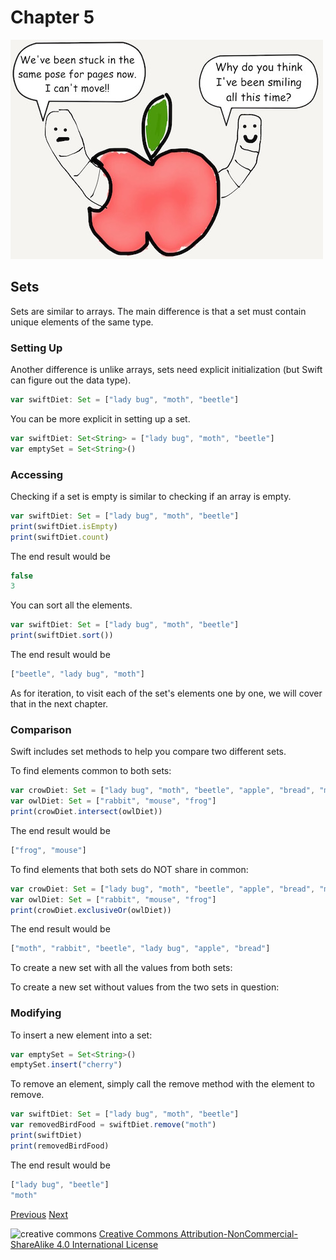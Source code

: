 # Chapter 5
![dissection](images/worm_stuck.jpg)

## Sets

Sets are similar to arrays. The main difference is that a set must contain unique elements of the same type.

### Setting Up

Another difference is unlike arrays, sets need explicit initialization (but Swift can figure out the data type).

```javascript
var swiftDiet: Set = ["lady bug", "moth", "beetle"]
```

You can be more explicit in setting up a set.

```javascript
var swiftDiet: Set<String> = ["lady bug", "moth", "beetle"]
var emptySet = Set<String>()
```

### Accessing

Checking if a set is empty is similar to checking if an array is empty.

```javascript
var swiftDiet: Set = ["lady bug", "moth", "beetle"]
print(swiftDiet.isEmpty)
print(swiftDiet.count)
```
The end result would be

```javascript
false
3
```

You can sort all the elements.

```javascript
var swiftDiet: Set = ["lady bug", "moth", "beetle"]
print(swiftDiet.sort())
```

The end result would be

```javascript
["beetle", "lady bug", "moth"]
```

As for iteration, to visit each of the set's elements one by one, we will cover that in the next chapter.

### Comparison

Swift includes set methods to help you compare two different sets.

To find elements common to both sets:

```javascript
var crowDiet: Set = ["lady bug", "moth", "beetle", "apple", "bread", "mouse", "frog"]
var owlDiet: Set = ["rabbit", "mouse", "frog"]
print(crowDiet.intersect(owlDiet))
```
The end result would be

```javascript
["frog", "mouse"]
```

To find elements that both sets do NOT share in common:

```javascript
var crowDiet: Set = ["lady bug", "moth", "beetle", "apple", "bread", "mouse", "frog"]
var owlDiet: Set = ["rabbit", "mouse", "frog"]
print(crowDiet.exclusiveOr(owlDiet))
```
The end result would be

```javascript
["moth", "rabbit", "beetle", "lady bug", "apple", "bread"]
```

To create a new set with all the values from both sets:



To create a new set without values from the two sets in question:




### Modifying

To insert a new element into a set:

```javascript
var emptySet = Set<String>()
emptySet.insert("cherry")
```

To remove an element, simply call the remove method with the element to remove.

```javascript
var swiftDiet: Set = ["lady bug", "moth", "beetle"]
var removedBirdFood = swiftDiet.remove("moth")
print(swiftDiet)
print(removedBirdFood)
```

The end result would be

```javascript
["lady bug", "beetle"]
"moth"
```

[Previous](04.md) [Next](06.md)

![creative commons](https://i.creativecommons.org/l/by-nc-sa/4.0/88x31.png)
[Creative Commons Attribution-NonCommercial-ShareAlike 4.0 International License](http://creativecommons.org/licenses/by-nc-sa/4.0/)
